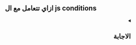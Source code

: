 <h2 align=center>ازاي تتعامل مع ال js conditions</h2>

<details dir=rtl>
  <summary>
    <h2>الاجابة</h2>
  </summary>

لما بتكتب كود بال JavaScript أو أي لغة برمجة أخرى فأحنا غالبا بنبقي محتاجين ننفذ كود بناء علي شرط معين ودا بنسميه `conditional statements`
    
أحيانا بيكون عندي conditional statements كثيره جدا ودا بيكونلي if else hell و دا طبعا بيخلي الكود غير مقروء.
    
فأنت محتاج الاول تشوف عدد ال conditional statements الي عندك لو لقيتيها 2 بس أستخدم:
    
    
    
<ol type='1' dir=rtl>
      <li> if else </li>
      <li> ternary operator </li>
      <li> && أو ?? أو || </li>
</ol>
    ولو لقيتهم اكتر من 2 استخدم:
<ol type='1' dir=rtl>
      <li> switch </li>
      <li> objects </li>
    </ol>

</details>

